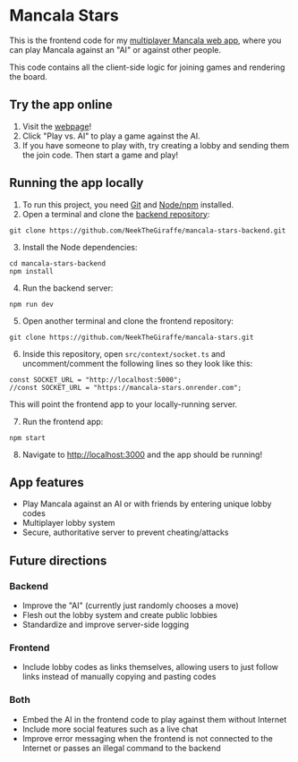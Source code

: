 # Mancala Stars

This is the frontend code for my [multiplayer Mancala web app](https://neekthegiraffe.github.io/mancala-stars/), where you can play Mancala against an "AI" or against other people.

This code contains all the client-side logic for joining games and rendering the board.

## Try the app online

1. Visit the [webpage](https://neekthegiraffe.github.io/mancala-stars/)!
2. Click "Play vs. AI" to play a game against the AI.
3. If you have someone to play with, try creating a lobby and sending them the join code. Then start a game and play!

## Running the app locally

1. To run this project, you need [Git](https://git-scm.com/downloads) and [Node/npm](https://nodejs.org/en/download/) installed.
2. Open a terminal and clone the [backend repository](https://github.com/NeekTheGiraffe/mancala-stars-backend):
```
git clone https://github.com/NeekTheGiraffe/mancala-stars-backend.git
```
3. Install the Node dependencies:
```
cd mancala-stars-backend
npm install
```
4. Run the backend server:
```
npm run dev
```
5. Open another terminal and clone the frontend repository:
```
git clone https://github.com/NeekTheGiraffe/mancala-stars.git
```
6. Inside this repository, open `src/context/socket.ts` and uncomment/comment the following lines so they look like this:
```
const SOCKET_URL = "http://localhost:5000";
//const SOCKET_URL = "https://mancala-stars.onrender.com";
```
This will point the frontend app to your locally-running server.

7. Run the frontend app:
```
npm start
```
8. Navigate to [http://localhost:3000](http://localhost:3000) and the app should be running!

## App features

* Play Mancala against an AI or with friends by entering unique lobby codes
* Multiplayer lobby system
* Secure, authoritative server to prevent cheating/attacks

## Future directions

### Backend
* Improve the "AI" (currently just randomly chooses a move)
* Flesh out the lobby system and create public lobbies
* Standardize and improve server-side logging

### Frontend
* Include lobby codes as links themselves, allowing users to just follow links instead of manually copying and pasting codes

### Both
* Embed the AI in the frontend code to play against them without Internet
* Include more social features such as a live chat
* Improve error messaging when the frontend is not connected to the Internet or passes an illegal command to the backend